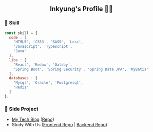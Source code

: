 <h2 style="text-align: center;">Inkyung's Profile 👩‍💻</p>

### 🚀 Skill
```javascript
const skill = {
  code : [
    'HTML5', 'CSS3', 'SASS', 'Less',
    'Javascript', 'Typescript', 
    'Java'
  ],
  libs : [
    'React', 'Redux', 'Gatsby',
    'Spring Boot', 'Spring Security', 'Spring Data JPA', 'MyBatis'
  ],
  databases : [
    'Mysql', 'Oracle', 'Postgresql', 
    'Redis'
  ]
};
```
### 📃 Side Project
- [My Tech Blog](https://6unhkui.github.io/) ([Repo](https://github.com/6unhkui/6unhkui.github.io))
- Study With Us ([Frontend Repo](https://github.com/6unhkui/study-with-us-front) | [Backend Repo](https://github.com/6unhkui/study-with-us-back))
